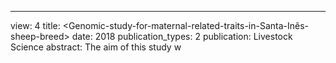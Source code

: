 ---
view: 4
title: <Genomic-study-for-maternal-related-traits-in-Santa-Inês-sheep-breed>
date: 2018
publication_types: 2
publication: Livestock Science
abstract: The aim of this study w

